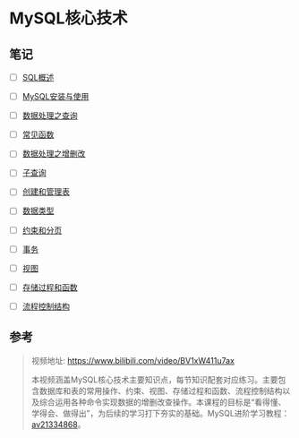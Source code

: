 # MySQL核心技术

## 笔记

- [ ] [SQL概述](尚硅谷学习笔记/尚硅谷-李玉婷-MySQL核心基础/01-SQL概述.md)
- [ ] [MySQL安装与使用](尚硅谷学习笔记/尚硅谷-李玉婷-MySQL核心基础/02-MySQL安装与使用.md)
- [ ] [数据处理之查询](尚硅谷学习笔记/尚硅谷-李玉婷-MySQL核心基础/03-数据处理之查询.md)
- [ ] [常见函数](尚硅谷学习笔记/尚硅谷-李玉婷-MySQL核心基础/04-常见函数.md)
- [ ] [数据处理之增删改](尚硅谷学习笔记/尚硅谷-李玉婷-MySQL核心基础/05-数据处理之增删改.md)
- [ ] [子查询](尚硅谷学习笔记/尚硅谷-李玉婷-MySQL核心基础/06-子查询.md)
- [ ] [创建和管理表](尚硅谷学习笔记/尚硅谷-李玉婷-MySQL核心基础/07-创建和管理表.md)
- [ ] [数据类型](尚硅谷学习笔记/尚硅谷-李玉婷-MySQL核心基础/08-数据类型.md)
- [ ] [约束和分页](尚硅谷学习笔记/尚硅谷-李玉婷-MySQL核心基础/09-约束和分页.md)
- [ ] [事务](尚硅谷学习笔记/尚硅谷-李玉婷-MySQL核心基础/10-事务.md)
- [ ] [视图](尚硅谷学习笔记/尚硅谷-李玉婷-MySQL核心基础/11-视图.md)
- [ ] [存储过程和函数](尚硅谷学习笔记/尚硅谷-李玉婷-MySQL核心基础/12-存储过程和函数.md)
- [ ] [流程控制结构](尚硅谷学习笔记/尚硅谷-李玉婷-MySQL核心基础/13-流程控制结构.md)



## 参考

> 视频地址: https://www.bilibili.com/video/BV1xW411u7ax
>
> 本视频涵盖MySQL核心技术主要知识点，每节知识配套对应练习。主要包含数据库和表的常用操作、约束、视图、存储过程和函数、流程控制结构以及综合运用各种命令实现数据的增删改查操作。本课程的目标是“看得懂、学得会、做得出”，为后续的学习打下夯实的基础。MySQL进阶学习教程：[av21334868](https://www.bilibili.com/video/av21334868)。